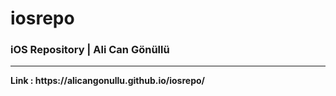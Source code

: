 # iosrepo
<h3>iOS Repository | Ali Can Gönüllü</h3>
<hr></hr>
<b> Link : https://alicangonullu.github.io/iosrepo/</a>
